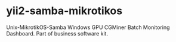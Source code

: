# yii2-samba-mikrotikos

Unix-MikrotikOS-Samba Windows GPU CGMiner Batch Monitoring Dashboard. Part of business software kit.
